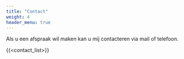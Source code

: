 ```yaml
---
title: "Contact"
weight: 4
header_menu: true
---
```


Als u een afspraak wil maken kan u mij contacteren via mail of telefoon.

{{<contact_list>}}
